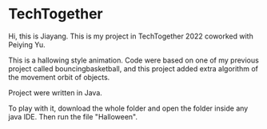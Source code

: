 # TechTogether

Hi, this is Jiayang. This is my project in TechTogether 2022 coworked with Peiying Yu.

This is a hallowing style animation. Code were based on one of my previous project called bouncingbasketball, and this project added extra algorithm of the movement
orbit of objects.

Project were written in Java.

To play with it, download the whole folder and open the folder inside any java IDE. Then run the file "Halloween".
